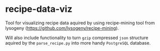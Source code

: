 # recipe-data-viz

Tool for visualizing recipe data aquired by using recipe-mining tool from lysogeny (https://github.com/lysogeny/recipe-mining).

Will also include functionality to turn `gzip` compressed `json` structure aquired by the `parse_recipe.py` into more handy `PostgreSQL` database. 
